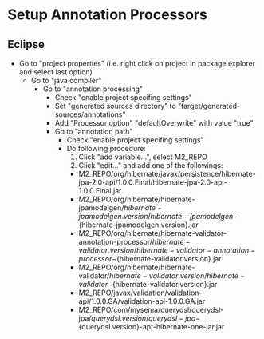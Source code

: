 Setup Annotation Processors
===========================

Eclipse
-------

* Go to "project properties" (i.e. right click on project in package explorer and select last option)
  - Go to "java compiler"
    - Go to "annotation processing"
      - Check "enable project specifing settings"
      - Set "generated sources directory" to "target/generated-sources/annotations"
      - Add "Processor option" "defaultOverwrite" with value "true"
      - Go to "annotation path"
        - Check "enable project specifing settings"
        - Do following procedure:
           1. Click "add variable...", select M2\_REPO
           2. Click "edit..." and add one of the followings:
             + M2\_REPO/org/hibernate/javax/persistence/hibernate-jpa-2.0-api/1.0.0.Final/hibernate-jpa-2.0-api-1.0.0.Final.jar
             + M2\_REPO/org/hibernate/hibernate-jpamodelgen/${hibernate-jpamodelgen.version}/hibernate-jpamodelgen-${hibernate-jpamodelgen.version}.jar
             + M2\_REPO/org/hibernate/hibernate-validator-annotation-processor/${hibernate-validator.version}/hibernate-validator-annotation-processor-${hibernate-validator.version}.jar
             + M2\_REPO/org/hibernate/hibernate-validator/${hibernate-validator.version}/hibernate-validator-${hibernate-validator.version}.jar
             + M2\_REPO/javax/validation/validation-api/1.0.0.GA/validation-api-1.0.0.GA.jar
             + M2\_REPO/com/mysema/querydsl/querydsl-jpa/${querydsl.version}/querydsl-jpa-${querydsl.version}-apt-hibernate-one-jar.jar
